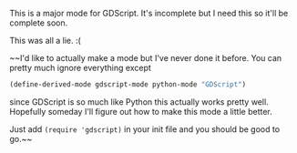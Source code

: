 This is a major mode for GDScript. It's incomplete but I need this so it'll be complete soon. 

This was all a lie. :( 

~~I'd like to actually make a mode but I've never done it before. You can pretty much ignore everything except
```lisp
(define-derived-mode gdscript-mode python-mode "GDScript")
```
since GDScript is so much like Python this actually works pretty well. Hopefully someday I'll figure out how to 
make this mode a little better.

Just add ```(require 'gdscript)``` in your init file and you should be good to go.~~
